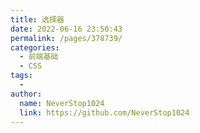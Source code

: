 ```yaml
---
title: 选择器
date: 2022-06-16 23:50:43
permalink: /pages/378739/
categories:
  - 前端基础
  - CSS
tags:
  - 
author: 
  name: NeverStop1024
  link: https://github.com/NeverStop1024
---
```

